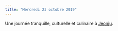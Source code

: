 ```yaml
---
title: "Mercredi 23 octobre 2019"
---
```

Une journée tranquille, culturelle et culinaire à [Jeonju](/lieux/jeonju).